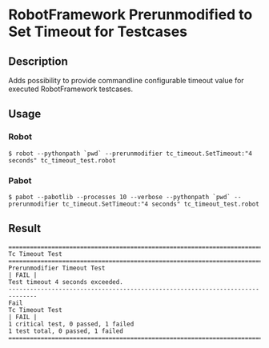 # RobotFramework Prerunmodified to Set Timeout for Testcases

## Description
Adds possibility to provide commandline configurable timeout value for executed RobotFramework testcases.

## Usage

### Robot
```
$ robot --pythonpath `pwd` --prerunmodifier tc_timeout.SetTimeout:"4 seconds" tc_timeout_test.robot
```

### Pabot
```
$ pabot --pabotlib --processes 10 --verbose --pythonpath `pwd` --prerunmodifier tc_timeout.SetTimeout:"4 seconds" tc_timeout_test.robot
```

## Result
```
==============================================================================
Tc Timeout Test                                                               
==============================================================================
Prerunmodifier Timeout Test                                           | FAIL |
Test timeout 4 seconds exceeded.
------------------------------------------------------------------------------
Fail
Tc Timeout Test                                                       | FAIL |
1 critical test, 0 passed, 1 failed
1 test total, 0 passed, 1 failed
==============================================================================
```
